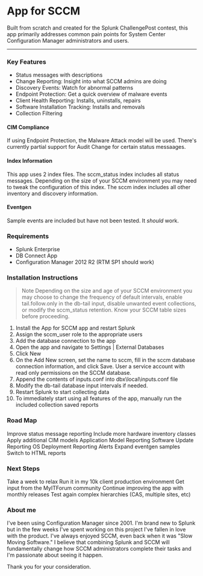 App for SCCM
===================

Built from scratch and created for the Splunk ChallengePost contest, this app primarily addresses common pain points for System Center Configuration Manager administrators and users.

----------

### Key Features

- Status messages with descriptions
- Change Reporting: Insight into what SCCM admins are doing
- Discovery Events: Watch for abnormal patterns
- Endpoint Protection: Get a quick overview of malware events
- Client Health Reporting: Installs, uninstalls, repairs
- Software Installation Tracking: Installs and removals
- Collection Filtering

#### CIM Compliance ####
If using Endpoint Protection, the Malware Attack model will be used.
There's currently partial support for Audit Change for certain status messaages.

#### Index Information ####
This app uses 2 index files. The sccm_status index includes all status messages. Depending on the size of your SCCM environment you may need to tweak the configuration of this index. The sccm index includes all other inventory and discovery information.

#### Eventgen ####
Sample events are included but have not been tested. It *should* work.
 

### Requirements ###

 - Splunk Enterprise 
 - DB Connect App
 - Configuration Manager 2012 R2 (RTM SP1 should work)


### Installation Instructions ###
> Note
> Depending on the size and age of your SCCM environment you may choose to change the frequency of default intervals, enable tail.follow.only in the db-tail input, disable unwanted event collections, or modify the sccm_status retention. Know your SCCM table sizes before proceeding.

1. Install the App for SCCM app and restart Splunk
2. Assign the sccm_user role to the appropriate users
3. Add the database connection to the app
 1. Open the app and navigate to Settings | External Databases
 2. Click New
 3. On the Add New screen, set the name to sccm, fill in the sccm database connection information, and click Save. User a service account with read only permissions on the SCCM database.
4. Append the contents of inputs.conf into dbx\local\inputs.conf file
5. Modify the db-tail database input intervals if needed.
6. Restart Splunk to start collecting data
7. To immediately start using all features of the app, manually run the included collection saved reports

### Road Map
Improve status message reporting
Include more hardware inventory classes
Apply additional CIM models
Application Model Reporting
Software Update Reporting
OS Deployment Reporting
Alerts
Expand eventgen samples
Switch to HTML reports

### Next Steps
Take a week to relax
Run it in my 10k client production environment
Get input from the MyITForum community
Continue improving the app with monthly releases
Test again complex hierarchies (CAS, multiple sites, etc)

### About me
I've been using Configuration Manager since 2001. I'm brand new to Splunk but in the few weeks I've spent working on this project I've fallen in love with the product. I've always enjoyed SCCM, even back when it was "Slow Moving Software." I believe that combining Splunk and SCCM will fundamentally change how SCCM administrators complete their tasks and I'm passionate about seeing it happen.

Thank you for your consideration.